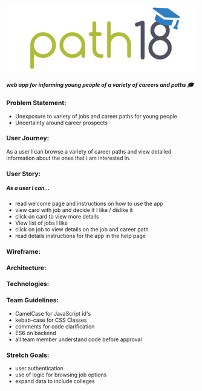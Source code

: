 ![Path18 logo](logo.png)

##### web app for informing young people of a variety of careers and paths :mortar_board:

### Problem Statement:
* Unexposure to variety of jobs and career paths for young people
* Uncertainty around career prospects

### User Journey:
As a user I can browse a variety of career paths and view detailed information about the ones that I am interested in.

### User Story:
##### As a user I can...
* read welcome page and instructions on how to use the app
* view card with job and decide if I like / dislike it
* click on card to view more details
* View list of jobs I like
* click on job to view details on the job and career path
* read details instructions for the app in the help page

### Wireframe:

### Architecture:

### Technologies:

### Team Guidelines:

* CamelCase for JavaScript id's
* kebab-case for CSS Classes
* comments for code clarification
* ES6 on backend
* all team member understand code before approval

### Stretch Goals:
* user authentication
* use of logic for browsing job options
* expand data to include colleges
